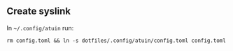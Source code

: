 ## Create syslink
In `~/.config/atuin` run:
```
rm config.toml && ln -s dotfiles/.config/atuin/config.toml config.toml

```
